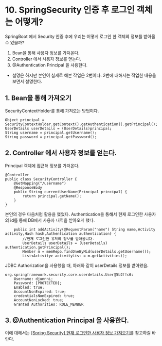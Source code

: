 # 10. SpringSecurity 인증 후 로그인 객체는 어떻게? 

SpringBoot 에서 Security 인증 후에 우리는 어떻게 로그인 한 객체의 정보를 받아올 수 있을까?

1. Bean을 통해 사용자 정보를 가져온다.
2. Controller 에서 사용자 정보를 얻는다.
3. @Authentication Principal 을 사용한다.

* 설명은 하지만 본인이 실제로 해본 작업은 2번이다. 2번에 대해서는 작업한 내용을 보면서 설명한다.

## 1. Bean을 통해 가져오기
SecurityContextHolder를 통해 가져오는 방법이다.
~~~
Object principal = SecurityContextHolder.getContext().getAuthentication().getPrincipal(); 
UserDetails userDetails = (UserDetails)principal; 
String username = principal.getUsername(); 
String password = principal.getPassword();
~~~

## 2. Controller 에서 사용자 정보를 얻는다.
Principal 객체에 접근해 정보를 가져온다.
~~~
@Controller 
public class SecurityController { 
    @GetMapping("/username") 
    @ResponseBody 
    public String currentUserName(Principal principal) { 
        return principal.getName(); 
    } 
}
~~~

본인의 경우 다음처럼 활용을 했었다.
Authentication을 통해서 현재 로그인한 사용자의 id를 통해 DB에서 사용자 내역을 받아오게 했다.
~~~
	public int addActivity(@RequestParam("name") String name,Activity activity,Hash hash,Authentication authentication) {
		//현재 로그인한 유저의 정보를 받아옵니다.
		UserDetails userDetails = (UserDetails) authentication.getPrincipal();
		Member m = memRepo.findOneByMid(userDetails.getUsername());
		List<Activity> activityList = m.getActivities();
~~~
JDBC Authorization을 사용했을 때, 아래와 같이 userDetails 정보를 받아왔음.
~~~
org.springframework.security.core.userdetails.User@5b2ffc6: 
    Username: djunnni; 
    Password: [PROTECTED]; 
    Enabled: true; 
    AccountNonExpired: true; 
    credentialsNonExpired: true; 
    AccountNonLocked: true; 
    Granted Authorities: ROLE_MEMBER
~~~

## 3. @Authentication Principal 을 사용한다.

이에 대해서는 [[Spring Security] 현재 로그인한 사용자 정보 가져오기](https://itstory.tk/entry/Spring-Security-%ED%98%84%EC%9E%AC-%EB%A1%9C%EA%B7%B8%EC%9D%B8%ED%95%9C-%EC%82%AC%EC%9A%A9%EC%9E%90-%EC%A0%95%EB%B3%B4-%EA%B0%80%EC%A0%B8%EC%98%A4%EA%B8%B0)를 참고하길 바란다.

